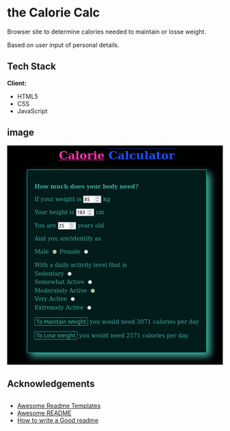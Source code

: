 # the Calorie Calc

Browser site to determine calories needed to maintain or losse weight. 

Based on user input of personal details. 

## Tech Stack

**Client:** 
- HTML5
- CSS 
- JavaScript

## image 

![alt text](https://github.com/teflonjosh/theCalorieCalc/blob/main/calorieCalc.png?raw=true)

## Acknowledgements

  ## 
  
 - [Awesome Readme Templates](https://awesomeopensource.com/project/elangosundar/awesome-README-templates)
 - [Awesome README](https://github.com/matiassingers/awesome-readme)
 - [How to write a Good readme](https://bulldogjob.com/news/449-how-to-write-a-good-readme-for-your-github-project)
